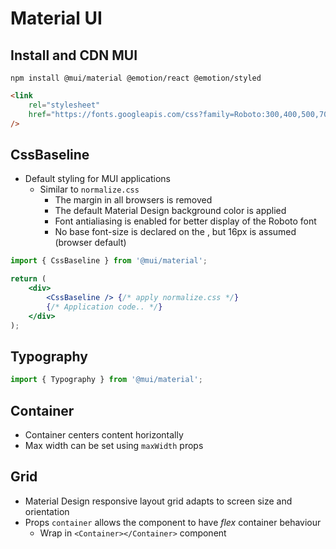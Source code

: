 # Material UI

## Install and CDN MUI

```
npm install @mui/material @emotion/react @emotion/styled
```

```html
<link
	rel="stylesheet"
	href="https://fonts.googleapis.com/css?family=Roboto:300,400,500,700&display=swap"
/>
```

## CssBaseline

- Default styling for MUI applications
  - Similar to `normalize.css`
    - The margin in all browsers is removed
    - The default Material Design background color is applied
    - Font antialiasing is enabled for better display of the Roboto font
    - No base font-size is declared on the <html>, but 16px is assumed (browser default)

```jsx
import { CssBaseline } from '@mui/material';

return (
	<div>
		<CssBaseline /> {/* apply normalize.css */}
		{/* Application code.. */}
	</div>
);
```

## Typography

```jsx
import { Typography } from '@mui/material';
```

## Container

- Container centers content horizontally
- Max width can be set using `maxWidth` props

## Grid

- Material Design responsive layout grid adapts to screen size and orientation
- Props `container` allows the component to have *flex* container behaviour
  - Wrap in `<Container></Container>` component

